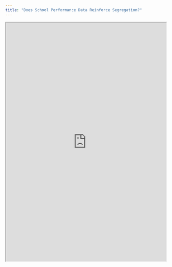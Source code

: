 ```yaml
---
title: "Does School Performance Data Reinforce Segregation?"
---
```



<iframe height="750" width="100%" src="https://ewelton.github.io/ktest/wiki.html#Does%20School%20Performance%20Data%20Reinforce%20Segregation?"></iframe>

